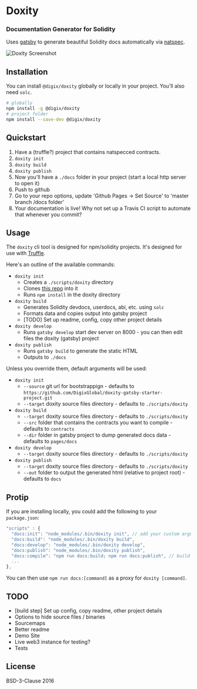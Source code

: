 # Doxity

### Documentation Generator for Solidity

Uses [gatsby](https://github.com/gatsbyjs/gatsby) to generate beautiful Solidity docs automatically via [natspec](https://github.com/ethereum/wiki/wiki/Ethereum-Natural-Specification-Format).

![Doxity Screenshot](http://i.imgur.com/9S6COQE.png)

## Installation

You can install `@digix/doxity` globally or locally in your project. You'll also need `solc`.

```bash
# globally
npm install -g @digix/doxity
# project folder
npm install --save-dev @digix/doxity
```

## Quickstart

1. Have a (truffle?) project that contains natspecced contracts.
2. `doxity init`
3. `doxity build`
4. `doxity publish`
5. Now you'll have a `./docs` folder in your project (start a local http server to open it)
6. Push to github
7. Go to your repo options, update 'Github Pages -> Set Source' to 'master branch /docs folder'
8. Your documentation is live! Why not set up a Travis CI script to automate that whenever you commit?

## Usage

The `doxity` cli tool is designed for npm/solidity projects. It's designed for use with [Truffle](https://github.com/ConsenSys/truffle).

Here's an outline of the available commands:

* `doxity init`
  * Creates a `./scripts/doxity` directory
  * Clones [this repo](https://github.com/DigixGlobal/doxity-gatsby-starter-project.git) into it
  * Runs `npm install` in the doxity directory
* `doxity build`
  * Generates Solidity devdocs, userdocs, abi, etc. using `solc`
  * Formats data and copies output into gatsby project
  * [TODO] Set up readme, config, copy other project details
* `doxity develop`
  * Runs `gatsby develop` start dev server on 8000 - you can then edit files the doxity (gatsby) project
* `doxity publish`
  * Runs `gatsby build` to generate the static HTML
  * Outputs to `./docs`

Unless you override them, default arguments will be used:

* `doxity init`
  * `--source` git url for bootstrappign - defaults to `https://github.com/DigixGlobal/doxity-gatsby-starter-project.git`
  * `--target` doxity source files directory - defaults to `./scripts/doxity`
* `doxity build`
  * `--target` doxity source files directory - defaults to `./scripts/doxity`
  * `--src` folder that contains the contracts you want to compile - defaults to `contracts`
  * `--dir` folder in gatsby project to dump generated docs data - defaults to `pages/docs`
* `doxity develop`
  * `--target` doxity source files directory - defaults to `./scripts/doxity`
* `doxity publish`
  * `--target` doxity source files directory - defaults to `./scripts/doxity`
  * `--out` folder to output the generated html (relative to project root) - defaults to `docs`

## Protip

If you are installing locally, you could add the following to your `package.json`:

```javascript
"scripts" : {
  "docs:init": "node_modules/.bin/doxity init", // add your custom arguments (see API below)
  "docs:build": "node_modules/.bin/doxity build",
  "docs:develop": "node_modules/.bin/doxity develop",
  "docs:publish": "node_modules/.bin/doxity publish",
  "docs:compile": "npm run docs:build; npm run docs:publish", // build + publish
  ...
},
```

You can then use `npm run docs:[command]` as a proxy for `doxity [command]`.

## TODO

* [build step] Set up config, copy readme, other project details
* Options to hide source files / binaries
* Sourcemaps
* Better readme
* Demo Site
* Live web3 instance for testing?
* Tests

## License

BSD-3-Clause 2016
